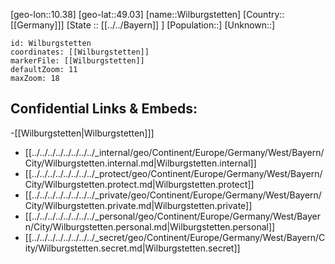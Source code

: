 ﻿---
location: [49.03,10.38]
mapzoom: [7,12] 
mapmarker: city 
type: City
tags:
- geo/City


SpocWebEntityId: 35606
isDeleted: false
confidential: public

---
[geo-lon::10.38]
[geo-lat::49.03]
[name::Wilburgstetten]
[Country::[[Germany]]]
[State :: [[../../Bayern]] ]
[Population::]
[Unknown::]


```leaflet
id: Wilburgstetten
coordinates: [[Wilburgstetten]]
markerFile: [[Wilburgstetten]]
defaultZoom: 11 
maxZoom: 18
```


## Confidential Links & Embeds: 
-[[Wilburgstetten|Wilburgstetten]]] 
- [[../../../../../../../../_internal/geo/Continent/Europe/Germany/West/Bayern/City/Wilburgstetten.internal.md|Wilburgstetten.internal]] 
- [[../../../../../../../../_protect/geo/Continent/Europe/Germany/West/Bayern/City/Wilburgstetten.protect.md|Wilburgstetten.protect]] 
- [[../../../../../../../../_private/geo/Continent/Europe/Germany/West/Bayern/City/Wilburgstetten.private.md|Wilburgstetten.private]] 
- [[../../../../../../../../_personal/geo/Continent/Europe/Germany/West/Bayern/City/Wilburgstetten.personal.md|Wilburgstetten.personal]] 
- [[../../../../../../../../_secret/geo/Continent/Europe/Germany/West/Bayern/City/Wilburgstetten.secret.md|Wilburgstetten.secret]] 
